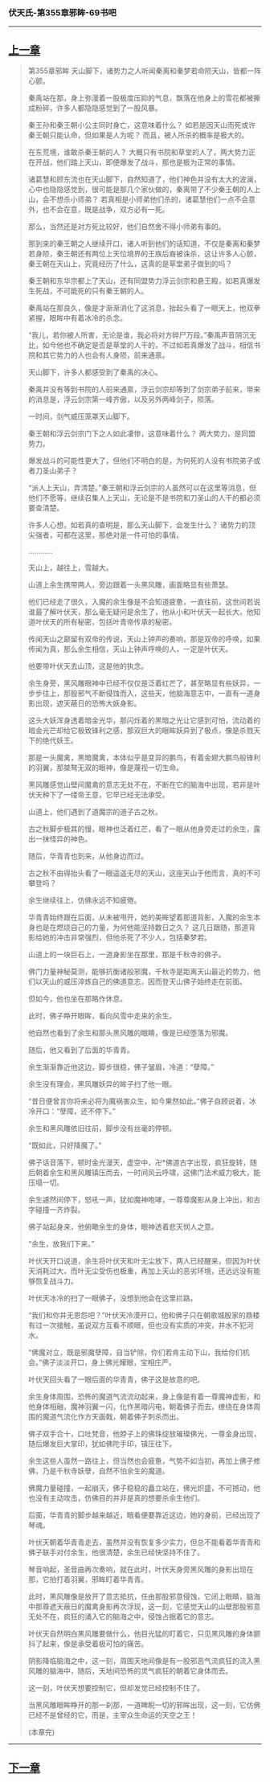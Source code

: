 ### 伏天氏-第355章邪眸-69书吧

--------
[上一章](./06bb72a1882926985f97a360059ff6d1.md)
--------


>
>
>
>第355章邪眸
>天山脚下，诸势力之人听闻秦离和秦梦若命陨天山，皆都一阵心颤。
>
>秦禹站在那，身上弥漫着一股极度压抑的气息，飘落在他身上的雪花都被撕成粉碎，许多人都隐隐感觉到了一股风暴。
>
>秦王孙和秦王朝小公主同时身亡，这意味着什么？
>如若是因天山而死或许秦王朝只能认命，但如果是人为呢？
>而且，被人所杀的概率是极大的。
>
>在东荒境，谁敢杀秦王朝的人？
>大概只有书院和草堂的人了，两大势力正在开战，他们踏上天山，即便爆发了战斗，那也是极为正常的事情。
>
>诸葛慧和顾东流也在天山脚下，自然知道了，他们神色并没有太大的波澜，心中也隐隐感觉到，很可能是那几个家伙做的，秦离带了不少秦王朝的人上山，会不想杀小师弟？
>若真相是小师弟他们杀的，诸葛慧他们一点不会意外，也不会在意，既是战争，双方必有一死。
>
>那么，当然还是对方死比较好，他们自然舍不得小师弟有事的。
>
>那到来的秦王朝之人继续开口，诸人听到他们的话知道，不仅是秦离和秦梦若身陨，秦王朝还有两位上天位境界的王族后裔被诛杀，这让许多人心颤，秦王朝在天山上，究竟经历了什么，这真的是草堂弟子做到的吗？
>
>秦王朝和东华宗都上了天山，还有同盟势力浮云剑宗和悬王殿，如若真爆发生死战，不可能死的只有秦王朝的人。
>
>秦禹站在那良久，像是才渐渐消化了这消息，抬起头看了一眼天上，他双拳紧握，眼眸中有着冰冷的杀念。
>
>“我儿，若你被人所害，无论是谁，我必将对方碎尸万段。”秦禹声音阴沉无比，如今他也不确定是否是草堂的人干的，不过如若真爆发了战斗，相信书院和其它势力的人也会有人身陨，前来通禀。
>
>天山脚下，许多人都感受到了秦禹的决心。
>
>秦禹并没有等到书院的人前来通禀，浮云剑宗却等到了剑宗弟子前来，带来的消息是，浮云剑宗第一峰齐傲，以及另外两峰剑子，陨落。
>
>一时间，剑气威压笼罩天山脚下。
>
>秦王朝和浮云剑宗门下之人如此凄惨，这意味着什么？
>两大势力，是同盟势力。
>
>爆发战斗的可能性更大了，但他们不明白的是，为何死的人没有书院弟子或者刀圣山弟子？
>
>“派人上天山，弄清楚。”秦王朝和浮云剑宗的人虽然可以在这里等消息，但他们不愿等，继续召集人上天山，无论是不是书院和刀圣山的人干的都必须要查清楚。
>
>许多人心想，如若真的查明是，那么天山脚下，会发生什么？
>诸势力的顶尖强者，可都在这里，那绝对是一件可怕的事情。
>
>…………
>
>天山上，越往上，雪越大。
>
>山道上余生携带两人，旁边跟着一头黑风雕，画面略显有些萧瑟。
>
>他们已经走了很久，入魔的余生像是不会知道疲惫，一直往前，这世间若说谁最了解叶伏天，那么毫无疑问是余生了，他从小和叶伏天一起长大，他知道叶伏天的所有秘密，包括叶青帝传承的秘密。
>
>传闻天山之巅留有双帝的传说，天山上钟声的奏响，那是双帝的呼唤，如果传闻为真，那么余生相信，天山上钟声呼唤的人，一定是叶伏天。
>
>他要带叶伏天去山顶，这是他的执念。
>
>余生身旁，黑风雕眼神中已经不仅仅是泛着红芒了，甚至略显有些妖异，一步步往上，那股邪气不断侵蚀而入，这些天，他脑海意志中，一直有一道身影出现，遮天蔽日的恐怖大妖身影。
>
>这头大妖浑身透着暗金光华，那闪烁着的黑暗之光让它感到可怕，流动着的暗金光芒却给它极致锋利之感，那双巨大的眼眸妖异到了极点，像是杀戮天下的绝代妖王。
>
>那是一头魔禽，黑暗魔禽，本体似乎是变异的鹏鸟，有着金翅大鹏鸟般锋利的羽翼，那桀骜无双的眼神，像是蔑视一切生命。
>
>黑风雕感觉山壁间魔禽的意志无处不在，不断在它的脑海中出现，若非是叶伏天种下了一缕帝王意，它早已经无法承受。
>
>山道上，他们遇到了道魔宗的道子古之秋。
>
>古之秋脚步极其的慢，眼神也泛着红芒，看了一眼从他身旁走过的余生，露出一抹怪异的神色。
>
>随后，华青青也到来，从他身边而过。
>
>古之秋不由得抬头看了一眼遥遥无尽的天山，这座天山于他而言，真的不可攀登吗？
>
>余生继续往上，仿佛永远不知疲倦。
>
>华青青始终跟在后面，从未被甩开，她的美眸望着那道背影，入魔的余生本身也是在燃烧自己的力量，为何他能坚持数日之久？
>这几日跟随，那道背影给她的冲击非常强烈，但他杀死了不少人，包括秦梦若。
>
>山道上的一块巨石上，一道身影坐在那里，那是千秋寺的佛子。
>
>佛门力量神秘莫测，能够抗衡诸般邪魔，千秋寺是距离天山最近的势力，他们以天山的威压淬炼自己的佛道意志，因而登天山佛子始终走在前面。
>
>但如今，他也坐在那略作休息。
>
>此时，佛子睁开眼眸，看向风雪中走来的余生。
>
>他自然也看到了余生和那头黑风雕的眼睛，像是已经堕落为邪魔。
>
>随后，他又看到了后面的华青青。
>
>余生渐渐靠近他这边，脚步很稳，佛子皱眉，冷道：“孽障。”
>
>余生没有理会，黑风雕妖异的眸子扫了他一眼。
>
>“昔日便曾言你将来必将为魔祸害众生，如今果然如此。”佛子自顾说着，冰冷开口：“孽障，还不停下。”
>
>余生和黑风雕依旧往前，脚步没有丝毫的停顿。
>
>“既如此，只好降魔了。”
>
>佛子话音落下，顿时金光漫天，虚空中，卍*佛道古字出现，疯狂旋转，随后朝着余生和黑风雕镇压而去，一时间风云呼啸，这佛门法术威力极大，能压塌一切。
>
>余生遽然间停下，怒吼一声，犹如魔神咆哮，一尊尊魔影从身上冲出，和古字碰撞一齐炸裂。
>
>佛子站起身来，他俯瞰余生的身体，眼神透着悲天悯人之意。
>
>“余生，放我们下来。”
>
>叶伏天开口说道，余生将叶伏天和叶无尘放下，两人已经醒来，但因为叶伏天消耗过大，而叶无尘受伤也极重，再加上天山的恶劣环境，还远远没有能够恢复战斗力。
>
>叶伏天冰冷的扫了一眼佛子，没想到他会在这里拦路。
>
>“我们和你并无恩怨吧？”叶伏天冷漠开口，他和佛子只在朝歌城殷家的鼎楼有过一次接触，虽说双方互看不顺眼，但也没有实质的冲突，井水不犯河水。
>
>“佛魔对立，既是邪魔孽障，自当铲除，你们若肯主动下山，我给你们机会。”佛子淡淡开口，身上佛光耀眼，宝相庄严。
>
>叶伏天回头看了一眼后面的华青青，佛子这是故意的吧。
>
>余生身体周围，恐怖的魔道气流流动起来，身上像是有着一尊魔神虚影，和他身体相融，魔神羽翼一闪，化作黑暗闪电，朝着佛子而去，缭绕在身体周围的魔道气流化作方天画戟，朝着佛子刺杀而出。
>
>佛子双手合十，口吐梵音，他脖子上的佛珠绽放璀璨佛光，一尊金身出现，随后爆发巨大掌印，犹如佛陀手印，镇压往下。
>
>余生这些人虽然一路往上，但当然也会疲惫，气势不如当初，再加上佛子修佛，乃是千秋寺妖孽，自然不怕余生的魔道。
>
>佛魔力量碰撞，一起崩灭，佛子稳稳的矗立站在，佛光炽盛，不可撼动，他也没有主动攻击，仿佛目的并非是真的想要杀余生他们。
>
>后面，华青青的脚步越来越近，眼看便要靠近这边，她的身前，已经出现了琴魂。
>
>叶伏天朝着华青青走去，虽然并没有恢复多少实力，但总不能看着华青青和佛子联手对付余生，他很清楚，余生已经快坚持不住了。
>
>琴音响起，圣音曲再次奏响，就在此时，叶伏天身旁黑风雕的身影出现在那，它拍打着羽翼，邪眸盯着华青青。
>
>此时，黑风雕像是放开了意志抵抗，任由那股邪意侵蚀，它闭上眼睛，脑海中那尊遮天蔽日的魔禽身影再次浮现，这一刻，它感觉天山的山壁那股邪意无处不在，疯狂的涌入它的脑海之中，侵蚀占据着它的意志。
>
>叶伏天自然明白黑风雕要做什么，他目光猛的盯着它，只见黑风雕的身体颤抖了起来，像是承受着极可怕的痛苦。
>
>阴影降临脑海之中，这一刻，周围天地间像是有一股邪恶气流疯狂的流入黑风雕的脑海中，随后，天地间恐怖的灵气疯狂的朝着它身体而去。
>
>这一刻，叶伏天想要控制它，但却发觉已经控制不住了。
>
>当黑风雕眼眸睁开的那一刹那，一道睥睨一切的邪眸出现，这一刻，它仿佛已经不是曾经的它，而是，主宰众生命运的天空之王！
>
>(本章完)
>
>

--------
[下一章](./463232071ed4f476329fbf0f0c4d4f5b.md)
--------
